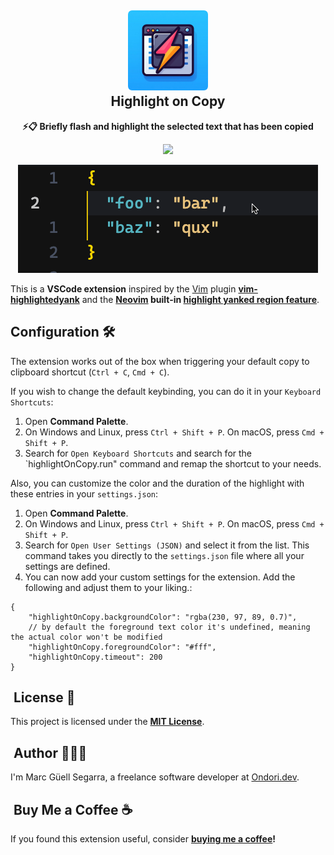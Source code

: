 <h2 align="center"><img src="./images/icon.png" height="128" /><br />Highlight on Copy</h2>
<p align="center"><strong>⚡️📋 Briefly flash and highlight the selected text that has been copied
</strong></p>
<p align=center>
<a href="https://marketplace.visualstudio.com/items?itemName=mguellsegarra.highlight-on-copy"><img src="https://img.shields.io/visual-studio-marketplace/v/mguellsegarra.highlight-on-copy?color=%234c1&label=Visual%20Studio%20Marketplace"></a>
</p>

<p align=center>
<img src="./images/demo.gif" />
</p>

This is a **VSCode extension** inspired by the [Vim](https://www.vim.org/) plugin **[vim-highlightedyank](https://github.com/machakann/vim-highlightedyank)**
 and the
**[Neovim](https://github.com/neovim/neovim) built-in [highlight yanked region feature](https://github.com/neovim/neovim/pull/12279)**.

## Configuration 🛠️

The extension works out of the box when triggering your default copy to clipboard shortcut (`Ctrl + C`, `Cmd + C`).

If you wish to change the default keybinding, you can do it in your `Keyboard Shortcuts`:

1. Open **Command Palette**.
2. On Windows and Linux, press `Ctrl + Shift + P`. On macOS, press `Cmd + Shift + P`.
3. Search for `Open Keyboard Shortcuts` and search for the `highlightOnCopy.run" command and remap the shortcut to your needs.

Also, you can customize the color and the duration of the highlight with these entries in your `settings.json`:

1. Open **Command Palette**.
2. On Windows and Linux, press `Ctrl + Shift + P`. On macOS, press `Cmd + Shift + P`.
3. Search for `Open User Settings (JSON)` and select it from the list. This command takes you directly to the `settings.json` file where all your settings are defined.
4. You can now add your custom settings for the extension. Add the following and adjust them to your liking.:

```jsonc
{
    "highlightOnCopy.backgroundColor": "rgba(230, 97, 89, 0.7)",
    // by default the foreground text color it's undefined, meaning the actual color won't be modified
    "highlightOnCopy.foregroundColor": "#fff",
    "highlightOnCopy.timeout": 200
}
```

##  License 📄

This project is licensed under the [**MIT License**](https://github.com/mguellsegarra/highlight-on-copy/blob/main/LICENSE).

##  Author 🙋🏽‍♂️

I'm Marc Güell Segarra, a freelance software developer at [Ondori.dev](https://ondori.dev).

##  Buy Me a Coffee ☕

If you found this extension useful, consider **[buying me a coffee](https://buymeacoffee.com/mguellsegarra)!**
